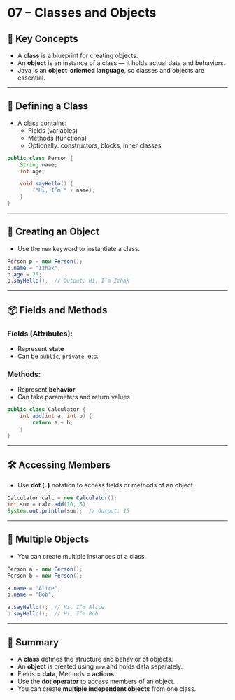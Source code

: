# 07 – Classes and Objects

## 🧠 Key Concepts

- A **class** is a blueprint for creating objects.
- An **object** is an instance of a class — it holds actual data and behaviors.
- Java is an **object-oriented language**, so classes and objects are essential.

---

## 🧱 Defining a Class

- A class contains:
    - Fields (variables)
    - Methods (functions)
    - Optionally: constructors, blocks, inner classes

```java
public class Person {  
    String name;  
    int age;

    void sayHello() {  
        ("Hi, I’m " + name);  
    }  
}
```

---

## 🧪 Creating an Object

- Use the `new` keyword to instantiate a class.
```java
Person p = new Person();  
p.name = "Izhak";  
p.age = 25;  
p.sayHello();  // Output: Hi, I’m Izhak
```
---

## 📦 Fields and Methods

### Fields (Attributes):
- Represent **state**
- Can be `public`, `private`, etc.

### Methods:
- Represent **behavior**
- Can take parameters and return values

```java
public class Calculator {  
    int add(int a, int b) {  
        return a + b;  
    }  
}
```
---

## 🛠 Accessing Members

- Use **dot (`.`)** notation to access fields or methods of an object.

```java
Calculator calc = new Calculator();  
int sum = calc.add(10, 5);  
System.out.println(sum);  // Output: 15
```
---

## 🧱 Multiple Objects

- You can create multiple instances of a class.

```java 
Person a = new Person();  
Person b = new Person();

a.name = "Alice";  
b.name = "Bob";

a.sayHello();  // Hi, I’m Alice  
b.sayHello();  // Hi, I’m Bob
```
---

## 🔁 Summary

- A **class** defines the structure and behavior of objects.
- An **object** is created using `new` and holds data separately.
- Fields = **data**, Methods = **actions**
- Use the **dot operator** to access members of an object.
- You can create **multiple independent objects** from one class.
